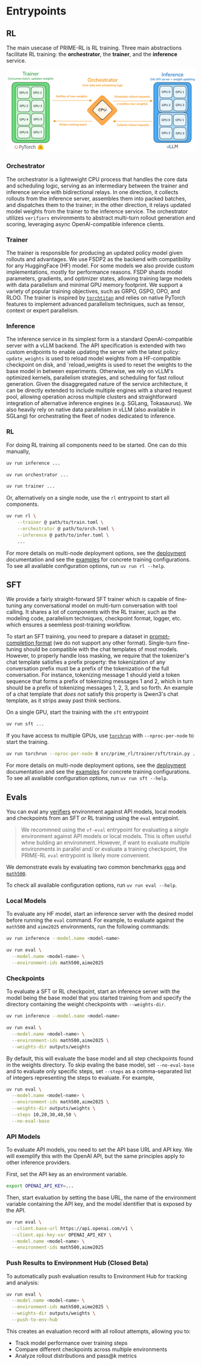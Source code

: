 # Entrypoints

## RL

The main usecase of PRIME-RL is RL training. Three main abstractions facilitate RL training: the **orchestrator**, the **trainer**, and the **inference** service.

![Architecture](assets/architecture.png)

### Orchestrator

The orchestrator is a lightweight CPU process that handles the core data and scheduling logic, serving as an intermediary between the trainer and inference service with bidirectional relays. In one direction, it collects rollouts from the inference server, assembles them into packed batches, and dispatches them to the trainer; in the other direction, it relays updated model weights from the trainer to the inference service. The orchestrator utilizes `verifiers` environments to abstract multi-turn rollout generation and scoring, leveraging async OpenAI-compatible inference clients.

### Trainer

The trainer is responsible for producing an updated policy model given rollouts and advantages. We use FSDP2 as the backend with compatibility for any HuggingFace (HF) model. For some models we also provide custom implementations, mostly for performance reasons. FSDP shards model parameters, gradients, and optimizer states, allowing training large models with data parallelism and minimal GPU memory footprint. We support a variety of popular training objectives, such as GRPO, GSPO, OPO, and RLOO. The trainer is inspired by [`torchtitan`](https://github.com/pytorch/torchtitan) and relies on native PyTorch features to implement advanced parallelism techniques, such as tensor, context or expert parallelism.

### Inference

The inference service in its simplest form is a standard OpenAI-compatible server with a vLLM backend. The API specification is extended with two custom endpoints to enable updating the server with the latest policy: `update_weights` is used to reload model weights from a HF-compatible checkpoint on disk, and `reload_weights is used to reset the weights to the base model in between experiments. Otherwise, we rely on vLLM's optimized kernels, parallelism strategies, and scheduling for fast rollout generation. Given the disaggregated nature of the service architecture, it can be directly extended to include multiple engines with a shared request pool, allowing operation across multiple clusters and straightforward integration of alternative inference engines (e.g. SGLang, Tokasaurus). We also heavily rely on native data parallelism in vLLM (also available in SGLang) for orchestrating the fleet of nodes dedicated to inference. 

### RL

For doing RL training all components need to be started. One can do this manually,

```bash
uv run inference ...
```

```bash
uv run orchestrator ...
```

```bash
uv run trainer ...
```

Or, alternatively on a single node, use the `rl` entrypoint to start all components.

```bash
uv run rl \
    --trainer @ path/to/train.toml \
    --orchestrator @ path/to/orch.toml \
    --inference @ path/to/infer.toml \
    ...
```

For more details on multi-node deployment options, see the [deployment](deployment.md) documentation and see the [examples](examples) for concrete training configurations. To see all available configuration options, run `uv run rl --help`.

## SFT

We provide a fairly straight-forward SFT trainer which is capable of fine-tuning any conversational model on multi-turn conversation with tool calling. It shares a lot of components with the RL trainer, such as the modeling code, parallelism techniques, checkpoint format, logger, etc. which ensures a seemless post-training workflow.

To start an SFT training, you need to prepare a dataset in [prompt-completion format](https://huggingface.co/docs/trl/en/dataset_formats#prompt-completion) (we do not support any other format). Single-turn fine-tuning should be compatible with the chat templates of most models. However, to properly handle loss masking, we require that the tokenizer's chat template satisfies a prefix property: the tokenization of any conversation prefix must be a prefix of the tokenization of the full conversation. For instance, tokenizing message 1 should yield a token sequence that forms a prefix of tokenizing messages 1 and 2, which in turn should be a prefix of tokenizing messages 1, 2, 3, and so forth. An example of a chat template that *does not* satisfy this property is Qwen3's chat template, as it strips away past think sections.

On a single GPU, start the training with the `sft` entrypoint

```bash
uv run sft ...
```

If you have access to multiple GPUs, use [`torchrun`](https://docs.pytorch.org/docs/stable/elastic/run.html) with `--nproc-per-node` to start the training. 

```bash
uv run torchrun --nproc-per-node 8 src/prime_rl/trainer/sft/train.py ...
```

For more details on multi-node deployment options, see the [deployment](deployment.md) documentation and see the [examples](examples) for concrete training configurations. To see all available configuration options, run `uv run sft --help`.

## Evals

You can eval any [verifiers](https://github.com/willccbb/verifiers) environment against API models, local models and checkpoints from an SFT or RL training using the `eval` entrypoint.

> We recommned using the `vf-eval` entrypoint for evaluating a *single* environment against API models or local models. This is often useful whne bulding an environment. However, if want to evaluate multiple environments in parallel and/ or evaluate a training checkpoint, the PRIME-RL `eval` entrypoint is likely more convenient.

We demonstrate evals by evaluating two common benchmarks [`gpqa`](https://app.primeintellect.ai/dashboard/environments/primeintellect/gpqa) and [`math500`](https://app.primeintellect.ai/dashboard/environments/primeintellect/math500).

To check all available configuration options, run `uv run eval --help`.

### Local Models

To evaluate any HF model, start an inference server with the desired model before running the `eval` command. For example, to evaluate against the `math500` and `aime2025` environments, run the following commands:

```bash
uv run inference --model.name <model-name>
```

```bash
uv run eval \
  --model.name <model-name> \
  --environment-ids math500,aime2025
```

### Checkpoints

To evaluate a SFT or RL checkpoint, start an inference server with the model being the base model that you started training from and specify the directory containing the weight checkpoints with `--weights-dir`. 

```bash
uv run inference --model.name <model-name>
```

```bash
uv run eval \
  --model.name <model-name> \
  --environment-ids math500,aime2025 \
  --weights-dir outputs/weights
```

By default, this will evaluate the base model and all step checkpoints found in the weights directory. To skip evaling the base model, set `--no-eval-base` and to evaluate only specific steps, set `--steps` as a comma-separated list of integers representing the steps to evaluate. For example,

```bash
uv run eval \
  --model.name <model-name> \
  --environment-ids math500,aime2025 \
  --weights-dir outputs/weights \
  --steps 10,20,30,40,50 \
  --no-eval-base
```

### API Models

To evaluate API models, you need to set the API base URL and API key. We will exemplify this with the OpenAI API, but the same principles apply to other inference providers.

First, set the API key as an environment variable.

```bash
export OPENAI_API_KEY=...
```

Then, start evaluation by setting the base URL, the name of the environment variable containing the API key, and the model identifier that is exposed by the API.

```bash
uv run eval \
  --client.base-url https://api.openai.com/v1 \
  --client.api-key-var OPENAI_API_KEY \
  --model.name <model-name> \
  --environment-ids math500,aime2025
```

### Push Results to Environment Hub (Closed Beta)

To automatically push evaluation results to Environment Hub for tracking and analysis:

```bash
uv run eval \
  --model.name <model-name> \
  --environment-ids math500,aime2025 \
  --weights-dir outputs/weights \
  --push-to-env-hub
```

This creates an evaluation record with all rollout attempts, allowing you to:
- Track model performance over training steps
- Compare different checkpoints across multiple environments
- Analyze rollout distributions and pass@k metrics
